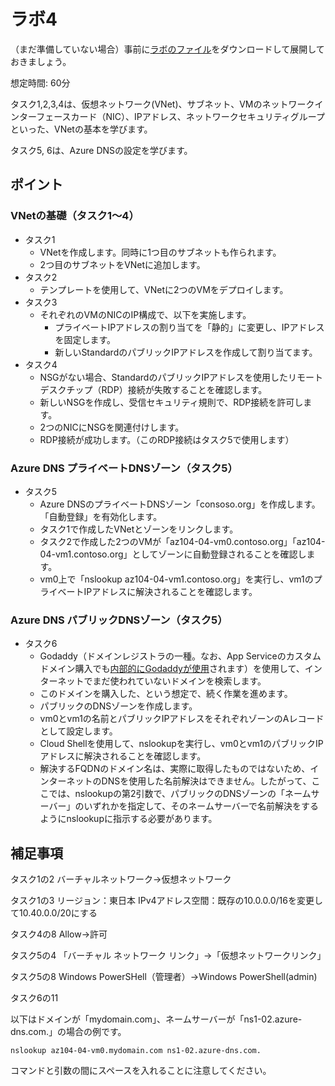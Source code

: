 # ラボ4

（まだ準備していない場合）事前に[ラボのファイル](https://github.com/MicrosoftLearning/AZ-104JA-MicrosoftAzureAdministrator/archive/master.zip)をダウンロードして展開しておきましょう。

想定時間: 60分

タスク1,2,3,4は、仮想ネットワーク(VNet)、サブネット、VMのネットワークインターフェースカード（NIC）、IPアドレス、ネットワークセキュリティグループといった、VNetの基本を学びます。

タスク5, 6は、Azure DNSの設定を学びます。

## ポイント

### VNetの基礎（タスク1～4）
- タスク1
  - VNetを作成します。同時に1つ目のサブネットも作られます。
  - 2つ目のサブネットをVNetに追加します。
- タスク2
  - テンプレートを使用して、VNetに2つのVMをデプロイします。
- タスク3
  - それぞれのVMのNICのIP構成で、以下を実施します。
    - プライベートIPアドレスの割り当てを「静的」に変更し、IPアドレスを固定します。
    - 新しいStandardのパブリックIPアドレスを作成して割り当てます。
- タスク4
  - NSGがない場合、StandardのパブリックIPアドレスを使用したリモートデスクチップ（RDP）接続が失敗することを確認します。
  - 新しいNSGを作成し、受信セキュリティ規則で、RDP接続を許可します。
  - 2つのNICにNSGを関連付けします。
  - RDP接続が成功します。（このRDP接続はタスク5で使用します）

### Azure DNS プライベートDNSゾーン（タスク5）
- タスク5
  - Azure DNSのプライベートDNSゾーン「consoso.org」を作成します。「自動登録」を有効化します。
  - タスク1で作成したVNetとゾーンをリンクします。
  - タスク2で作成した2つのVMが「az104-04-vm0.contoso.org」「az104-04-vm1.contoso.org」としてゾーンに自動登録されることを確認します。
  - vm0上で「nslookup az104-04-vm1.contoso.org」を実行し、vm1のプライベートIPアドレスに解決されることを確認します。

### Azure DNS パブリックDNSゾーン（タスク5）
- タスク6
  - Godaddy（ドメインレジストラの一種。なお、App Serviceのカスタムドメイン購入でも[内部的にGodaddyが使用](https://docs.microsoft.com/ja-jp/azure/app-service/manage-custom-dns-buy-domain)されます）を使用して、インターネットでまだ使われていないドメインを検索します。
  - このドメインを購入した、という想定で、続く作業を進めます。
  - パブリックのDNSゾーンを作成します。
  - vm0とvm1の名前とパブリックIPアドレスをそれぞれゾーンのAレコードとして設定します。
  - Cloud Shellを使用して、nslookupを実行し、vm0とvm1のパブリックIPアドレスに解決されることを確認します。
  - 解決するFQDNのドメイン名は、実際に取得したものではないため、インターネットのDNSを使用した名前解決はできません。したがって、ここでは、nslookupの第2引数で、パブリックのDNSゾーンの「ネームサーバー」のいずれかを指定して、そのネームサーバーで名前解決をするようにnslookupに指示する必要があります。

## 補足事項

タスク1の2
バーチャルネットワーク→仮想ネットワーク

タスク1の3
リージョン：東日本
IPv4アドレス空間：既存の10.0.0.0/16を変更して10.40.0.0/20にする

タスク4の8
Allow→許可

タスク5の4
「バーチャル ネットワーク リンク」→「仮想ネットワークリンク」

タスク5の8
Windows PowerSHell（管理者）→Windows PowerShell(admin)

タスク6の11

以下はドメインが「mydomain.com」、ネームサーバーが「ns1-02.azure-dns.com.」の場合の例です。

```
nslookup az104-04-vm0.mydomain.com ns1-02.azure-dns.com.
```

コマンドと引数の間にスペースを入れることに注意してください。
